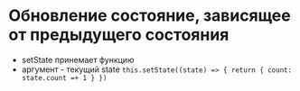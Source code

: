 # Обновление состояние, зависящее от предыдущего состояния

- setState принемает функцию
- аргумент - текущий state
  `this.setState((state) => { return { count: state.count =+ 1 } })`
